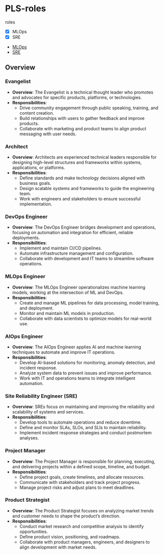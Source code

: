 # PLS-roles
roles
- [x] MLOps
- [x] SRE

- [MLOps](https://github.com/onesmus1024/PLS-roles/blob/develop/MLOps.md)
- [SRE](https://github.com/onesmus1024/PLS-roles/blob/develop/SRE.md)



## Overview


### Evangelist
- **Overview**: The Evangelist is a technical thought leader who promotes and advocates for specific products, platforms, or technologies.
- **Responsibilities**:
  - Drive community engagement through public speaking, training, and content creation.
  - Build relationships with users to gather feedback and improve products.
  - Collaborate with marketing and product teams to align product messaging with user needs.

### Architect
- **Overview**: Architects are experienced technical leaders responsible for designing high-level structures and frameworks within systems, applications, or platforms.
- **Responsibilities**:
  - Define standards and make technology decisions aligned with business goals.
  - Design scalable systems and frameworks to guide the engineering team.
  - Work with engineers and stakeholders to ensure successful implementation.

### DevOps Engineer
- **Overview**: The DevOps Engineer bridges development and operations, focusing on automation and integration for efficient, reliable deployments.
- **Responsibilities**:
  - Implement and maintain CI/CD pipelines.
  - Automate infrastructure management and configuration.
  - Collaborate with development and IT teams to streamline software operations.

### MLOps Engineer
- **Overview**: The MLOps Engineer operationalizes machine learning models, working at the intersection of ML and DevOps.
- **Responsibilities**:
  - Create and manage ML pipelines for data processing, model training, and deployment.
  - Monitor and maintain ML models in production.
  - Collaborate with data scientists to optimize models for real-world use.

### AIOps Engineer
- **Overview**: The AIOps Engineer applies AI and machine learning techniques to automate and improve IT operations.
- **Responsibilities**:
  - Develop AI-based solutions for monitoring, anomaly detection, and incident response.
  - Analyze system data to prevent issues and improve performance.
  - Work with IT and operations teams to integrate intelligent automation.

### Site Reliability Engineer (SRE)
- **Overview**: SREs focus on maintaining and improving the reliability and scalability of systems and services.
- **Responsibilities**:
  - Develop tools to automate operations and reduce downtime.
  - Define and monitor SLAs, SLOs, and SLIs to maintain reliability.
  - Implement incident response strategies and conduct postmortem analyses.

### Project Manager
- **Overview**: The Project Manager is responsible for planning, executing, and delivering projects within a defined scope, timeline, and budget.
- **Responsibilities**:
  - Define project goals, create timelines, and allocate resources.
  - Communicate with stakeholders and track project progress.
  - Manage project risks and adjust plans to meet deadlines.

### Product Strategist
- **Overview**: The Product Strategist focuses on analyzing market trends and customer needs to shape the product’s direction.
- **Responsibilities**:
  - Conduct market research and competitive analysis to identify opportunities.
  - Define product vision, positioning, and roadmaps.
  - Collaborate with product managers, engineers, and designers to align development with market needs.




